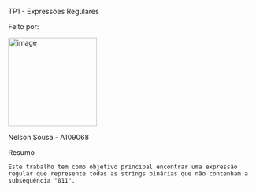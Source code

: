 TP1 - Expressões Regulares

  Feito por:
  
  <img width="180" height="180" alt="image" src="https://github.com/user-attachments/assets/37338582-83b4-4b7d-933b-ecc82cbd9d91" />
  
  Nelson Sousa - A109068

  Resumo

    Este trabalho tem como objetivo principal encontrar uma expressão regular que represente todas as strings binárias que não contenham a subsequência "011".
